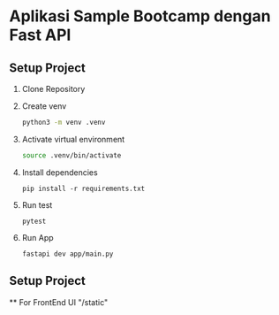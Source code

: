 # Aplikasi Sample Bootcamp dengan Fast API #


## Setup Project ##

1. Clone Repository

2. Create venv

    ```sh
    python3 -m venv .venv
    ```

3. Activate virtual environment

    ```sh
    source .venv/bin/activate
    ```

4. Install dependencies

    ```
    pip install -r requirements.txt
    ```

5. Run test

    ```
    pytest
    ```

6. Run App

    ```
    fastapi dev app/main.py
    ```


## Setup Project ##
** For FrontEnd UI "/static"
